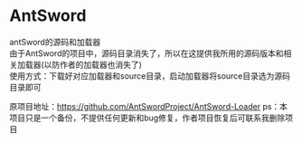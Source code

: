 # AntSword

antSword的源码和加载器 <br>
由于AntSword的项目中，源码目录消失了，所以在这提供我所用的源码版本和相关加载器(以防作者的加载器也消失了) <br>
使用方式：下载好对应加载器和source目录，启动加载器将source目录选为源码目录即可


原项目地址：https://github.com/AntSwordProject/AntSword-Loader
ps：本项目只是一个备份，不提供任何更新和bug修复，作者项目恢复后可联系我删除项目
